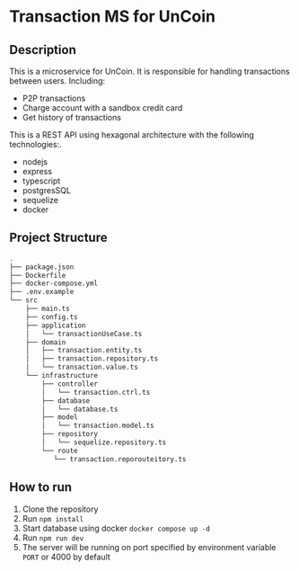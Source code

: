 # Transaction MS for UnCoin

## Description

This is a microservice for UnCoin. It is responsible for handling transactions between users.
Including:

- P2P transactions
- Charge account with a sandbox credit card
- Get history of transactions

This is a REST API using hexagonal architecture with the following technologies:.

- nodejs
- express
- typescript
- postgresSQL
- sequelize
- docker

## Project Structure

```bash
.
├── package.json
├── Dockerfile
├── docker-compose.yml
├── .env.example
└── src
    ├── main.ts
    ├── config.ts
    ├── application
    │   └── transactionUseCase.ts
    ├── domain
    │   ├── transaction.entity.ts
    │   ├── transaction.repository.ts
    │   └── transaction.value.ts
    └── infrastructure
        ├── controller
        │   └── transaction.ctrl.ts
        ├── database
        │   └── database.ts
        ├── model
        │   └── transaction.model.ts
        ├── repository
        │   └── sequelize.repository.ts
        └── route
           └── transaction.reporouteitory.ts
```

## How to run

1. Clone the repository
2. Run `npm install`
3. Start database using docker `docker compose up -d`
4. Run `npm run dev`
5. The server will be running on port specified by environment variable `PORT` or 4000 by default
